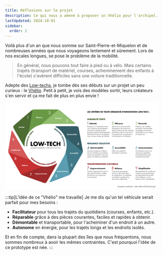 ```yaml
---
title: Réflexions sur le projet
description: Ce qui nous a amené à proposer un Vhélio pour l'archipel.
lastUpdated: 2024-10-01
sidebar:
  order: 2
---
```


Voilà plus d'un an que nous somme sur Saint-Pierre-et-Miquelon et de nombreuses années que nous voyageons lentement et sûrement. Lors de nos escales longues, se pose le problème de la mobilité.

> En général, nous pouvons tout faire à pied ou à vélo. Mais certains trajets (transport de matériel, courses, acheminement des enfants à l'école) s'avèrent difficiles sans une voiture traditionnelle.

Adepte des [Low-techs](https://fr.wikipedia.org/wiki/Low-tech), je tombe dès ses débuts sur un projet un peu curieux : le [Vhélio](https://vhelio.org). Petit à petit, je vois des modèles sortir, leurs créateurs s'en servir et ça me fait de plus en plus envie !

![Principe des low-techs](../../../assets/info/low-tech.jpg)

:::tip[L'idée de ce "Vhélio" me travaille]
Je me dis qu'un tel véhicule serait parfait pour mes besoins&nbsp;:

- **Facilitateur** pour tous les trajets du quotidiens (courses, enfants, etc.).
- **Réparable** grâce à des pièces courantes, faciles et rapides à obtenir.
- **Démontable** et transportable, pour l'acheminer d'un endroit à un autre.
- **Autonome** en énergie, pour les trajets longs et les endroits isolés.

Et en fin de compte, dans la plupart des îles que nous fréquentons, nous sommes nombreux à avoir les mêmes contraintes. C'est pourquoi l'idée de ce prototype est née.
:::
